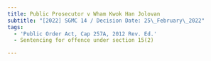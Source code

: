 ```yaml
---
title: Public Prosecutor v Wham Kwok Han Jolovan
subtitle: "[2022] SGMC 14 / Decision Date: 25\_February\_2022"
tags:
  - 'Public Order Act, Cap 257A, 2012 Rev. Ed.'
  - Sentencing for offence under section 15(2)

---
```

